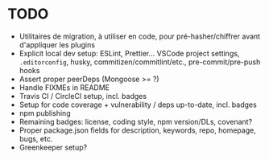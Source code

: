 # TODO

- Utilitaires de migration, à utiliser en code, pour pré-hasher/chiffrer avant d'appliquer les plugins
- Explicit local dev setup: ESLint, Prettier… VSCode project settings, `.editorconfig`, husky, commitizen/commitlint/etc., pre-commit/pre-push hooks
- Assert proper peerDeps (Mongoose >= ?)
- Handle FIXMEs in README
- Travis CI / CircleCI setup, incl. badges
- Setup for code coverage + vulnerability / deps up-to-date, incl. badges
- npm publishing
- Remaining badges: license, coding style, npm version/DLs, covenant?
- Proper package.json fields for description, keywords, repo, homepage, bugs, etc.
- Greenkeeper setup?
